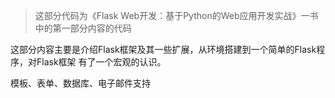 > 这部分代码为《Flask Web开发：基于Python的Web应用开发实战》一书中的第一部分内容的代码

这部分内容主要是介绍Flask框架及其一些扩展，从环境搭建到一个简单的Flask程序，对Flask框架
有了一个宏观的认识。

模板、表单、数据库、电子邮件支持




